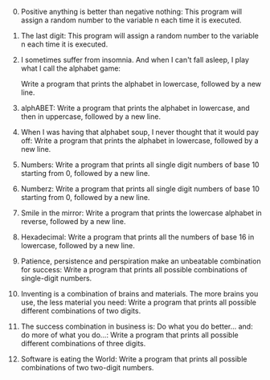 0.	Positive anything is better than negative nothing: This program will assign a random number to the variable n each time it is executed. 

1.	The last digit: This program will assign a random number to the variable n each time it is executed.

2.	I sometimes suffer from insomnia. And when I can't fall asleep, I play what I call the alphabet game:

	Write a program that prints the alphabet in lowercase, followed by a new line.

3.	alphABET: Write a program that prints the alphabet in lowercase, and then in uppercase, followed by a new line.

4.	When I was having that alphabet soup, I never thought that it would pay off:
	Write a program that prints the alphabet in lowercase, followed by a new line.

5.	Numbers: Write a program that prints all single digit numbers of base 10 starting from 0, followed by a new line.

6.	Numberz: Write a program that prints all single digit numbers of base 10 starting from 0, followed by a new line.

7.	Smile in the mirror: Write a program that prints the lowercase alphabet in reverse, followed by a new line.

8.	Hexadecimal: Write a program that prints all the numbers of base 16 in lowercase, followed by a new line.

9.	Patience, persistence and perspiration make an unbeatable combination for success:
	Write a program that prints all possible combinations of single-digit numbers.

10.	Inventing is a combination of brains and materials. The more brains you use, the less material you need:
	Write a program that prints all possible different combinations of two digits.

11.	The success combination in business is: Do what you do better... and: do more of what you do...:
	Write a program that prints all possible different combinations of three digits.

12.	Software is eating the World: Write a program that prints all possible combinations of two two-digit numbers.
